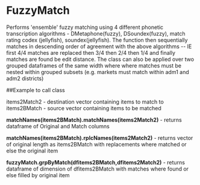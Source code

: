 # FuzzyMatch

Performs 'ensemble' fuzzy matching using 4 different phonetic transcription algorithms - DMetaphone(fuzzy), DSoundex(fuzzy), match rating codex (jellyfish), soundex(jellyfish). The function then sequentially matches in descending order of agreement with the above algorithms -- IE first 4/4 matches are replaced then 3/4 then 2/4 then 1/4 and finally matches are found be edit distance. The class can also be applied over two grouped dataframes of the same width where where matches must be nested within grouped subsets (e.g. markets must match within adm1 and adm2 districts)

##Example to call class

items2Match2 - destination vector containing items to match to  
items2BMatch - source vector containing items to be matched  

<b>matchNames(items2BMatch).matchNames(items2Match2)</b> - returns dataframe of Original and Match columns 
  
<b>matchNames(items2BMatch).rplcNames(items2Match2)</b> - returns vector of original length as items2BMatch with replacements where matched or else the original item  
  
<b>fuzzyMatch.grpByMatch(dfitems2BMatch,dfitems2Match2)</b> - returns dataframe of dimension of dfitems2BMatch with matches where found or else filled by original item  





